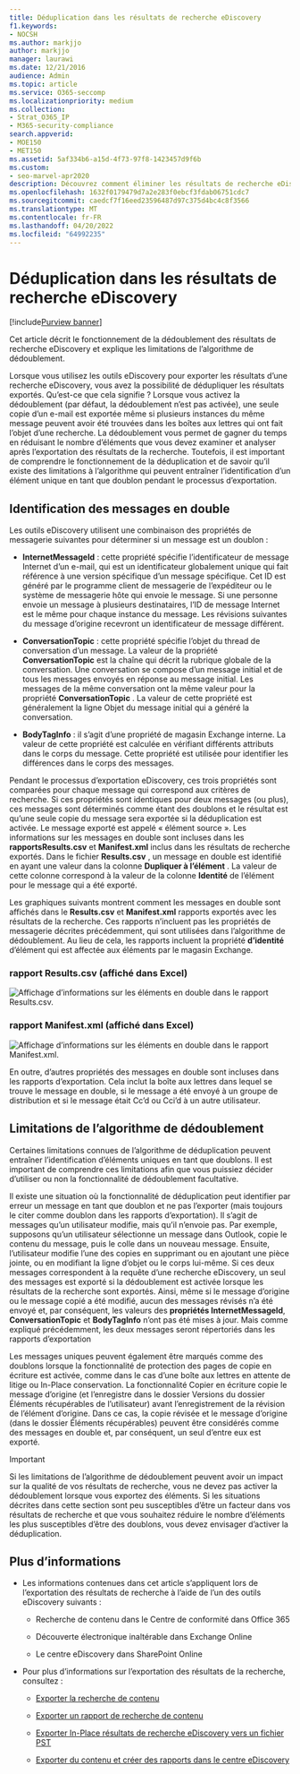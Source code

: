 ```yaml
---
title: Déduplication dans les résultats de recherche eDiscovery
f1.keywords:
- NOCSH
ms.author: markjjo
author: markjjo
manager: laurawi
ms.date: 12/21/2016
audience: Admin
ms.topic: article
ms.service: O365-seccomp
ms.localizationpriority: medium
ms.collection:
- Strat_O365_IP
- M365-security-compliance
search.appverid:
- MOE150
- MET150
ms.assetid: 5af334b6-a15d-4f73-97f8-1423457d9f6b
ms.custom:
- seo-marvel-apr2020
description: Découvrez comment éliminer les résultats de recherche eDiscovery en double afin qu’une seule copie d’un e-mail soit exportée.
ms.openlocfilehash: 1632f0179479d7a2e283f0ebcf3fdab06751cdc7
ms.sourcegitcommit: caedcf7f16eed23596487d97c375d4bc4c8f3566
ms.translationtype: MT
ms.contentlocale: fr-FR
ms.lasthandoff: 04/20/2022
ms.locfileid: "64992235"
---
```

# <a name="de-duplication-in-ediscovery-search-results"></a>Déduplication dans les résultats de recherche eDiscovery

[!include[Purview banner](../includes/purview-rebrand-banner.md)]

Cet article décrit le fonctionnement de la dédoublement des résultats de recherche eDiscovery et explique les limitations de l’algorithme de dédoublement.
  
Lorsque vous utilisez les outils eDiscovery pour exporter les résultats d’une recherche eDiscovery, vous avez la possibilité de dédupliquer les résultats exportés. Qu’est-ce que cela signifie ? Lorsque vous activez la dédoublement (par défaut, la dédoublement n’est pas activée), une seule copie d’un e-mail est exportée même si plusieurs instances du même message peuvent avoir été trouvées dans les boîtes aux lettres qui ont fait l’objet d’une recherche. La dédoublement vous permet de gagner du temps en réduisant le nombre d’éléments que vous devez examiner et analyser après l’exportation des résultats de la recherche. Toutefois, il est important de comprendre le fonctionnement de la déduplication et de savoir qu’il existe des limitations à l’algorithme qui peuvent entraîner l’identification d’un élément unique en tant que doublon pendant le processus d’exportation.
  
## <a name="how-duplicate-messages-are-identified"></a>Identification des messages en double

Les outils eDiscovery utilisent une combinaison des propriétés de messagerie suivantes pour déterminer si un message est un doublon :
  
- **InternetMessageId** : cette propriété spécifie l’identificateur de message Internet d’un e-mail, qui est un identificateur globalement unique qui fait référence à une version spécifique d’un message spécifique. Cet ID est généré par le programme client de messagerie de l’expéditeur ou le système de messagerie hôte qui envoie le message. Si une personne envoie un message à plusieurs destinataires, l’ID de message Internet est le même pour chaque instance du message. Les révisions suivantes du message d’origine recevront un identificateur de message différent. 

- **ConversationTopic** : cette propriété spécifie l’objet du thread de conversation d’un message. La valeur de la propriété **ConversationTopic** est la chaîne qui décrit la rubrique globale de la conversation. Une conversation se compose d’un message initial et de tous les messages envoyés en réponse au message initial. Les messages de la même conversation ont la même valeur pour la propriété **ConversationTopic** . La valeur de cette propriété est généralement la ligne Objet du message initial qui a généré la conversation. 

- **BodyTagInfo** : il s’agit d’une propriété de magasin Exchange interne. La valeur de cette propriété est calculée en vérifiant différents attributs dans le corps du message. Cette propriété est utilisée pour identifier les différences dans le corps des messages. 

Pendant le processus d’exportation eDiscovery, ces trois propriétés sont comparées pour chaque message qui correspond aux critères de recherche. Si ces propriétés sont identiques pour deux messages (ou plus), ces messages sont déterminés comme étant des doublons et le résultat est qu’une seule copie du message sera exportée si la déduplication est activée. Le message exporté est appelé « élément source ». Les informations sur les messages en double sont incluses dans les **rapportsResults.csv** et **Manifest.xml** inclus dans les résultats de recherche exportés. Dans le fichier **Results.csv** , un message en double est identifié en ayant une valeur dans la colonne **Dupliquer à l’élément** . La valeur de cette colonne correspond à la valeur de la colonne **Identité** de l’élément pour le message qui a été exporté. 
  
Les graphiques suivants montrent comment les messages en double sont affichés dans le **Results.csv** et **Manifest.xml** rapports exportés avec les résultats de la recherche. Ces rapports n’incluent pas les propriétés de messagerie décrites précédemment, qui sont utilisées dans l’algorithme de dédoublement. Au lieu de cela, les rapports incluent la propriété **d’identité** d’élément qui est affectée aux éléments par le magasin Exchange. 
  
 ### <a name="resultscsv-report-viewed-in-excel"></a>rapport Results.csv (affiché dans Excel)
  
![Affichage d’informations sur les éléments en double dans le rapport Results.csv.](../media/e3d64004-3b91-4cba-b6f3-934b46cbdcdb.png)
  
 ### <a name="manifestxml-report-viewed-in-excel"></a>rapport Manifest.xml (affiché dans Excel)
  
![Affichage d’informations sur les éléments en double dans le rapport Manifest.xml.](../media/69aa4786-9883-46ff-bcae-b35e0daf4a6d.png)
  
En outre, d’autres propriétés des messages en double sont incluses dans les rapports d’exportation. Cela inclut la boîte aux lettres dans lequel se trouve le message en double, si le message a été envoyé à un groupe de distribution et si le message était Cc’d ou Cci’d à un autre utilisateur.
  
## <a name="limitations-of-the-de-duplication-algorithm"></a>Limitations de l’algorithme de dédoublement

Certaines limitations connues de l’algorithme de déduplication peuvent entraîner l’identification d’éléments uniques en tant que doublons. Il est important de comprendre ces limitations afin que vous puissiez décider d’utiliser ou non la fonctionnalité de dédoublement facultative.
  
Il existe une situation où la fonctionnalité de déduplication peut identifier par erreur un message en tant que doublon et ne pas l’exporter (mais toujours le citer comme doublon dans les rapports d’exportation). Il s’agit de messages qu’un utilisateur modifie, mais qu’il n’envoie pas. Par exemple, supposons qu’un utilisateur sélectionne un message dans Outlook, copie le contenu du message, puis le colle dans un nouveau message. Ensuite, l’utilisateur modifie l’une des copies en supprimant ou en ajoutant une pièce jointe, ou en modifiant la ligne d’objet ou le corps lui-même. Si ces deux messages correspondent à la requête d’une recherche eDiscovery, un seul des messages est exporté si la dédoublement est activée lorsque les résultats de la recherche sont exportés. Ainsi, même si le message d’origine ou le message copié a été modifié, aucun des messages révisés n’a été envoyé et, par conséquent, les valeurs des **propriétés InternetMessageId**, **ConversationTopic** et **BodyTagInfo** n’ont pas été mises à jour. Mais comme expliqué précédemment, les deux messages seront répertoriés dans les rapports d’exportation 
  
Les messages uniques peuvent également être marqués comme des doublons lorsque la fonctionnalité de protection des pages de copie en écriture est activée, comme dans le cas d’une boîte aux lettres en attente de litige ou In-Place conservation. La fonctionnalité Copier en écriture copie le message d’origine (et l’enregistre dans le dossier Versions du dossier Éléments récupérables de l’utilisateur) avant l’enregistrement de la révision de l’élément d’origine. Dans ce cas, la copie révisée et le message d’origine (dans le dossier Éléments récupérables) peuvent être considérés comme des messages en double et, par conséquent, un seul d’entre eux est exporté.
  
> [!IMPORTANT]
> Si les limitations de l’algorithme de dédoublement peuvent avoir un impact sur la qualité de vos résultats de recherche, vous ne devez pas activer la dédoublement lorsque vous exportez des éléments. Si les situations décrites dans cette section sont peu susceptibles d’être un facteur dans vos résultats de recherche et que vous souhaitez réduire le nombre d’éléments les plus susceptibles d’être des doublons, vous devez envisager d’activer la déduplication. 
  
## <a name="more-information"></a>Plus d’informations

- Les informations contenues dans cet article s’appliquent lors de l’exportation des résultats de recherche à l’aide de l’un des outils eDiscovery suivants :

  - Recherche de contenu dans le Centre de conformité dans Office 365

  - Découverte électronique inaltérable dans Exchange Online

  - Le centre eDiscovery dans SharePoint Online

- Pour plus d’informations sur l’exportation des résultats de la recherche, consultez :

  - [Exporter la recherche de contenu](export-search-results.md)

  - [Exporter un rapport de recherche de contenu](export-a-content-search-report.md)

  - [Exporter In-Place résultats de recherche eDiscovery vers un fichier PST](/exchange/security-and-compliance/in-place-ediscovery/export-search-results)

  - [Exporter du contenu et créer des rapports dans le centre eDiscovery](/SharePoint/governance/export-content-and-create-reports-in-the-ediscovery-center)
